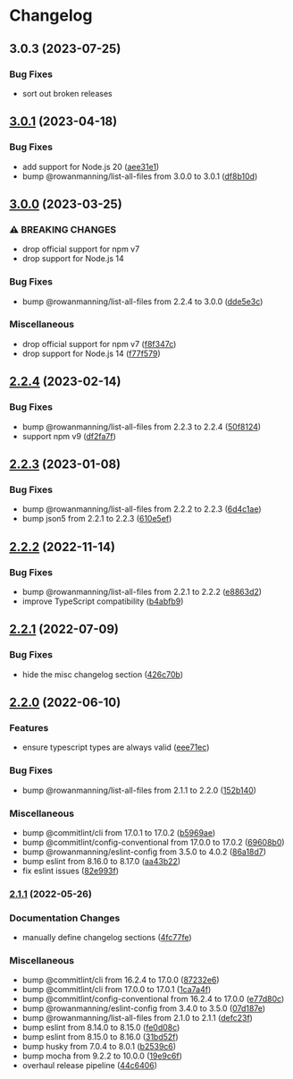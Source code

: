 # Changelog

## 3.0.3 (2023-07-25)


### Bug Fixes

* sort out broken releases

## [3.0.1](https://github.com/rowanmanning/require-all/compare/v3.0.0...v3.0.1) (2023-04-18)


### Bug Fixes

* add support for Node.js 20 ([aee31e1](https://github.com/rowanmanning/require-all/commit/aee31e157ff8239ef50519670562b170af95db85))
* bump @rowanmanning/list-all-files from 3.0.0 to 3.0.1 ([df8b10d](https://github.com/rowanmanning/require-all/commit/df8b10ddcbc5134f4ae23eef8d69f4084cab2733))

## [3.0.0](https://github.com/rowanmanning/require-all/compare/v2.2.4...v3.0.0) (2023-03-25)


### ⚠ BREAKING CHANGES

* drop official support for npm v7
* drop support for Node.js 14

### Bug Fixes

* bump @rowanmanning/list-all-files from 2.2.4 to 3.0.0 ([dde5e3c](https://github.com/rowanmanning/require-all/commit/dde5e3c75256a9120d8e5d3acf61b085c3554679))


### Miscellaneous

* drop official support for npm v7 ([f8f347c](https://github.com/rowanmanning/require-all/commit/f8f347c08273185770fbe904912d1f51a29ecd50))
* drop support for Node.js 14 ([f77f579](https://github.com/rowanmanning/require-all/commit/f77f579035b4001af4e60a97003fcc82c50d80db))

## [2.2.4](https://github.com/rowanmanning/require-all/compare/v2.2.3...v2.2.4) (2023-02-14)


### Bug Fixes

* bump @rowanmanning/list-all-files from 2.2.3 to 2.2.4 ([50f8124](https://github.com/rowanmanning/require-all/commit/50f8124c1ed8dbd8dc1a7f3c4af64cd8fcd40f7e))
* support npm v9 ([df2fa7f](https://github.com/rowanmanning/require-all/commit/df2fa7f79187a865b0c3fc90be3e44a60ed2c695))

## [2.2.3](https://github.com/rowanmanning/require-all/compare/v2.2.2...v2.2.3) (2023-01-08)


### Bug Fixes

* bump @rowanmanning/list-all-files from 2.2.2 to 2.2.3 ([6d4c1ae](https://github.com/rowanmanning/require-all/commit/6d4c1ae795632450dbe4fe82aa11ebbe2c1c4e4c))
* bump json5 from 2.2.1 to 2.2.3 ([610e5ef](https://github.com/rowanmanning/require-all/commit/610e5efe723a4d7cc9be1169835c979484354b56))

## [2.2.2](https://github.com/rowanmanning/require-all/compare/v2.2.1...v2.2.2) (2022-11-14)


### Bug Fixes

* bump @rowanmanning/list-all-files from 2.2.1 to 2.2.2 ([e8863d2](https://github.com/rowanmanning/require-all/commit/e8863d26e70885557081efe484416237834cb98b))
* improve TypeScript compatibility ([b4abfb9](https://github.com/rowanmanning/require-all/commit/b4abfb9176c7c395103e190c9c4c582c465b5ae4))

## [2.2.1](https://github.com/rowanmanning/require-all/compare/v2.2.0...v2.2.1) (2022-07-09)


### Bug Fixes

* hide the misc changelog section ([426c70b](https://github.com/rowanmanning/require-all/commit/426c70bac773b41b52d0404f2dca5614da9fe55f))

## [2.2.0](https://github.com/rowanmanning/require-all/compare/v2.1.1...v2.2.0) (2022-06-10)


### Features

* ensure typescript types are always valid ([eee71ec](https://github.com/rowanmanning/require-all/commit/eee71ece46933eee773388d2bea2aaaccec34bff))


### Bug Fixes

* bump @rowanmanning/list-all-files from 2.1.1 to 2.2.0 ([152b140](https://github.com/rowanmanning/require-all/commit/152b140e860d28308e6bed618f07fb13c612bef9))


### Miscellaneous

* bump @commitlint/cli from 17.0.1 to 17.0.2 ([b5969ae](https://github.com/rowanmanning/require-all/commit/b5969ae4cc6f94f90fe5b7dad8dd4982be64f752))
* bump @commitlint/config-conventional from 17.0.0 to 17.0.2 ([69608b0](https://github.com/rowanmanning/require-all/commit/69608b01a001d432d0781206281565bd1db48eec))
* bump @rowanmanning/eslint-config from 3.5.0 to 4.0.2 ([86a18d7](https://github.com/rowanmanning/require-all/commit/86a18d73b7c1bdd12e0f82a03c0bc2767d425a58))
* bump eslint from 8.16.0 to 8.17.0 ([aa43b22](https://github.com/rowanmanning/require-all/commit/aa43b2281d74d96ff05825ce38cb6b3232965e4e))
* fix eslint issues ([82e993f](https://github.com/rowanmanning/require-all/commit/82e993f0abe211fefedbe90b22e536e50ec6edef))

### [2.1.1](https://github.com/rowanmanning/require-all/compare/v2.1.0...v2.1.1) (2022-05-26)


### Documentation Changes

* manually define changelog sections ([4fc77fe](https://github.com/rowanmanning/require-all/commit/4fc77fe32ded1c301a11f1f607b6ee827e138df5))


### Miscellaneous

* bump @commitlint/cli from 16.2.4 to 17.0.0 ([87232e6](https://github.com/rowanmanning/require-all/commit/87232e64d200e642589c6fab1e13dddff5febe8f))
* bump @commitlint/cli from 17.0.0 to 17.0.1 ([1ca7a4f](https://github.com/rowanmanning/require-all/commit/1ca7a4f3f5131d49a3160353c3b3bc9ffcc024bd))
* bump @commitlint/config-conventional from 16.2.4 to 17.0.0 ([e77d80c](https://github.com/rowanmanning/require-all/commit/e77d80c295ffc724e7d2c453341d266a3b606f61))
* bump @rowanmanning/eslint-config from 3.4.0 to 3.5.0 ([07d187e](https://github.com/rowanmanning/require-all/commit/07d187e65a63b4676383f905f7e226c3c4820a0c))
* bump @rowanmanning/list-all-files from 2.1.0 to 2.1.1 ([defc23f](https://github.com/rowanmanning/require-all/commit/defc23f77e0dedd2576b967ef04952801524abc8))
* bump eslint from 8.14.0 to 8.15.0 ([fe0d08c](https://github.com/rowanmanning/require-all/commit/fe0d08c7d5c80755bc1a8f1d01bd857e411e0bc2))
* bump eslint from 8.15.0 to 8.16.0 ([31bd52f](https://github.com/rowanmanning/require-all/commit/31bd52f5f64cba833846d06826326e4e7e17b179))
* bump husky from 7.0.4 to 8.0.1 ([b2539c6](https://github.com/rowanmanning/require-all/commit/b2539c663e7055765cd19154a716de0ad535abd3))
* bump mocha from 9.2.2 to 10.0.0 ([19e9c6f](https://github.com/rowanmanning/require-all/commit/19e9c6fa628f37cc1359533e295c65d302b3088d))
* overhaul release pipeline ([44c6406](https://github.com/rowanmanning/require-all/commit/44c640698f8e46a05660d31957509b7e7aaeb34d))
